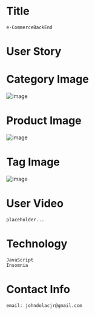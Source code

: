 # Title
    e-CommerceBackEnd

# User Story

# Category Image
![image](https://user-images.githubusercontent.com/69832533/102155504-e4a45e00-3e38-11eb-9a32-6613f7f0c32f.png)

# Product Image
![image](https://user-images.githubusercontent.com/69832533/102156012-dd318480-3e39-11eb-8170-f43e349ec834.png)

# Tag Image
![image](https://user-images.githubusercontent.com/69832533/102156119-2681d400-3e3a-11eb-9a9b-f382c0294ccf.png)

# User Video
    placeholder...

# Technology
    JavaScript
    Insomnia

# Contact Info
    email: johndolacjr@gmail.com

